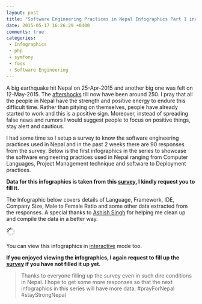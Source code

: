 ```yaml
---
layout: post
title: "Software Engineering Practices in Nepal Infographics Part 1 includes Languages, Frameworks, IDEs etc"
date: 2015-05-17 16:26:29 +0400
comments: true
categories:
 - Infographics
 - php
 - symfony
 - foss
 - Software Engineering
---
```


A big earthquake hit Nepal on 25-Apr-2015 and another big one was felt on 12-May-2015. The [aftershocks](http://seismonepal.gov.np/) till now have been around 250. I pray that all the people in Nepal have the strength and positive energy to endure this difficult time. Rather than pitying on themselves, people have already started to work and this is a positive sign. Moreover, instead of spreading false news and rumors I would suggest people to focus on positive things, stay alert and cautious.

I had some time so I setup a survey to know the software engineering practices used in Nepal and in the past 2 weeks there are 90 responses from the survey.  Below is the first infographics in the series to showcase the software engineering practices used in Nepal ranging from Computer Languages, Project Management technique and software to Deployment practices. 

**Data for this infographics is taken from this [survey](http://bit.ly/nep-dev-survey), I kindly request you to fill it.**

The Infographic below covers details of Language, Framework, IDE, Company Size, Male to Female Ratio and some other data extracted from the responses. A special thanks to [Ashish Singh](http://bit.ly/ashish-singh-blog) for helping me clean up and compile the data in a better way.
<!-- more -->

<img class="center" src="/images/generic/loading.gif" data-echo="/images/sw-eng-np-infographics-part01/Software_Engineering_Nepal_Mid_2015_Part01.png" title="Software Engineering Practices in Nepal Infographics Part 1" alt="Software Engineering Practices in Nepal Infographics Part 1">

You can view this infographics in [interactive](http://bit.ly/1EPE37N) mode too.

**If you enjoyed viewing the infographics, I again request to fill up the [survey](http://bit.ly/nep-dev-survey) if you have not filled it up yet.**
  
> Thanks to everyone filling up the survey even in such dire conditions in Nepal. I hope to get some more responses so that the next infographics in this series will have more data. #prayForNepal #stayStrongNepal
